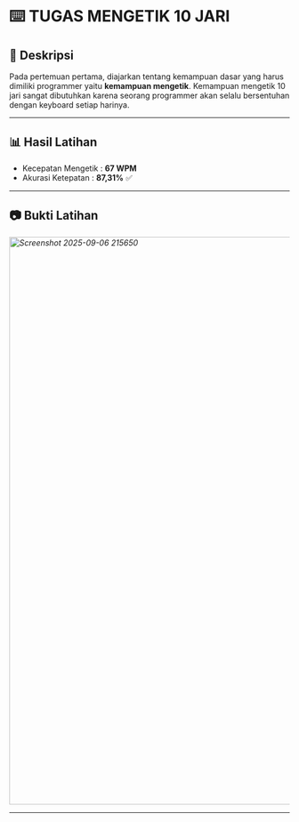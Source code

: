 # ⌨️ TUGAS MENGETIK 10 JARI  

## 📖 Deskripsi  
Pada pertemuan pertama, diajarkan tentang kemampuan dasar yang harus dimiliki programmer yaitu **kemampuan mengetik**. Kemampuan mengetik 10 jari sangat dibutuhkan karena seorang programmer akan selalu bersentuhan dengan keyboard setiap harinya.  

---

## 📊 Hasil Latihan  
- Kecepatan Mengetik : **67 WPM**  
- Akurasi Ketepatan  : **87,31%** ✅  

---

## 📷 Bukti Latihan  
*<img width="1919" height="1021" alt="Screenshot 2025-09-06 215650" src="https://github.com/user-attachments/assets/05e98523-967d-4558-aa3c-c3aff7fd4069" />*  

---

